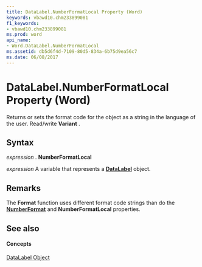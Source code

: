 ```yaml
---
title: DataLabel.NumberFormatLocal Property (Word)
keywords: vbawd10.chm233899081
f1_keywords:
- vbawd10.chm233899081
ms.prod: word
api_name:
- Word.DataLabel.NumberFormatLocal
ms.assetid: db5d6f4d-7109-80d5-834a-6b75d9ea56c7
ms.date: 06/08/2017
---
```



# DataLabel.NumberFormatLocal Property (Word)

Returns or sets the format code for the object as a string in the language of the user. Read/write  **Variant** .


## Syntax

 _expression_ . **NumberFormatLocal**

 _expression_ A variable that represents a **[DataLabel](Word.DataLabel.md)** object.


## Remarks

The  **Format** function uses different format code strings than do the **[NumberFormat](Word.DataLabel.NumberFormat.md)** and **NumberFormatLocal** properties.


## See also


#### Concepts


[DataLabel Object](Word.DataLabel.md)

